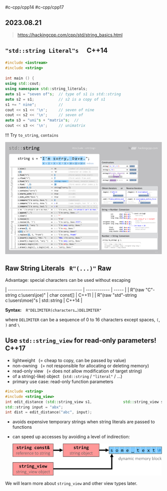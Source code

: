 #c-cpp/cpp14 #c-cpp/cpp17
## 2023.08.21

> https://hackingcpp.com/cpp/std/string_basics.html

## `"std::string Literal"s`  **C++14**

```cpp
#include <iostream>
#include <string>

int main () {
using std::cout;
using namespace std::string_literals;
auto s1 = "seven of"s;  // type of s1 is std::string
auto s2 = s1;           // s2 is a copy of s1
s1 += " nine";          // 
cout << s1 << '\n';     // seven of nine
cout << s2 << '\n';     // seven of
auto s3 = "uni"s + "matrix"s;  // 
cout << s3 << '\n';     // unimatrix
```

!!! Try `to_string`, `contains`

![Alt text](../.images/hackingcpp-string.png)

## Raw String Literals  `R"(...)"` Raw

Advantage: special characters can be used without escaping

| ------------------------------------- | ------------ | ----- |
| R"(raw "C"-string c:\\users\\joe)"    | char const[] | C++11 |
| R"(raw "std"-string c:\\users\\moe)"s | std::string  | C++14 |

**Syntax:** `R"DELIMITER(characters…)DELIMITER"`

where `DELIMITER` can be a sequence of 0 to 16 characters except spaces, `(`, `)` and `\`

## Use `std::string_view` for read-only parameters!  **C++17**

-   lightweight  (= cheap to copy, can be passed by value)
-   non-owning  (= not responsible for allocating or deleting memory)
-   read-only view  (= does not allow modification of target string)
-   of a string(-like) object  (`std::string` / `"literal"` / …)
-   primary use case: read-only function parameters

```cpp
#include <string>
#include <string_view>
int edit_distance (std::string_view s1,              std::string_view s2) { … }
std::string input = "abx";
int dist = edit_distance("abc", input);
```

-   avoids expensive temporary strings when string literals are passed to functions
-   can speed up accesses by avoiding a level of indirection:
    
    ![Alt text](../.images/string_view_indirection.png)

We will learn more about `string_view` and other view types later.